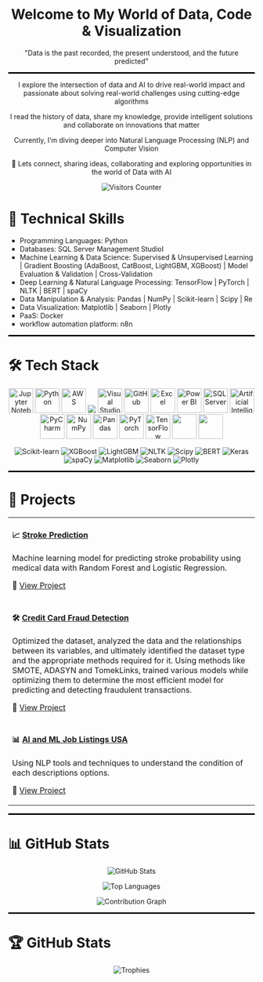 <h1 align="center"> Welcome to My World of Data, Code & Visualization </h1>

<p align="center"> "Data is the past recorded, the present understood, and the future predicted" </p>

<hr style="height: 3px; background-color: black; border: none;">

<p align="center">  I explore the intersection of data and AI to drive real-world impact and passionate about solving real-world challenges using cutting-edge algorithms </p>

<p align="center">  I read the history of data, share my knowledge, provide intelligent solutions and collaborate on innovations that matter </p>

<p align="center">  Currently, I’m diving deeper into Natural Language Processing (NLP) and Computer Vision </p>

<p align="center"> 🔗 Lets connect, sharing ideas, collaborating and exploring opportunities in the world of Data with AI </p>

<p align="center">
  <img src="https://komarev.com/ghpvc/?username=AminTK&label=Visitors&color=blue&style=plastic&base=150" alt="Visitors Counter" />
</p>

<h1 align="left"> 🧠 Technical Skills </h1>
<p align="left">
<ul style="list-style-type: square;">
  <li> Programming Languages: Python </li>
  <li> Databases: SQL Server Management StudioI </li>
  <li> Machine Learning & Data Science: Supervised & Unsupervised Learning | Gradient Boosting (AdaBoost, CatBoost, LightGBM, XGBoost) | Model Evaluation & Validation | Cross-Validation </li>
  <li> Deep Learning & Natural Language Processing: TensorFlow | PyTorch | NLTK | BERT | spaCy </li>
  <li> Data Manipulation & Analysis: Pandas | NumPy | Scikit-learn | Scipy | Re </li>
  <li> Data Visualization: Matplotlib | Seaborn | Plotly </li>
  <li> PaaS: Docker </li>
  <li> workflow automation platform: n8n </li>
</ul>

<hr style="height: 3px; background-color: black; border: none;">

<h1 align="left"> 🛠️ Tech Stack </h1>
<p align="center">
  <img src="https://upload.wikimedia.org/wikipedia/commons/3/38/Jupyter_logo.svg" alt="Jupyter Notebook" width="50" height="50"/>
  <img src="https://img.icons8.com/color/96/000000/python.png" alt="Python" width="50" height="50"/>
  <img src="https://img.icons8.com/color/96/amazon-web-services.png" alt="AWS" width="50" height="50"/>
  <img src="https://img.icons8.com/?size=50&id=F4uMFPZgS0gt&format=png&color=000000"/>
  <img src="https://img.icons8.com/color/96/visual-studio-code-2019.png" alt="Visual Studio Code" width="50" height="50"/>
  <img src="https://img.icons8.com/color/96/000000/github.png" alt="GitHub" width="50" height="50"/>
  <img src="https://img.icons8.com/color/96/microsoft-excel-2019.png" alt="Excel" width="50" height="50"/>
  <img src="https://img.icons8.com/color/96/power-bi.png" alt="Power BI" width="50" height="50"/>
  <img src="https://img.icons8.com/color/96/microsoft-sql-server.png" alt="SQL Server" width="50" height="50"/>
  <img src="https://img.icons8.com/color/96/artificial-intelligence.png" alt="Artificial Intelligence" width="50" height="50"/>
  <img src="https://img.icons8.com/color/96/pycharm.png" alt="PyCharm" width="50" height="50"/>
  <img src="https://img.icons8.com/color/96/numpy.png" alt="NumPy" width="50" height="50"/>
  <img src="https://img.icons8.com/color/96/pandas.png" alt="Pandas" width="50" height="50"/>
  <img src="https://upload.wikimedia.org/wikipedia/commons/1/10/PyTorch_logo_icon.svg" alt="PyTorch" width="50" height="50"/>
  <img src="https://img.icons8.com/color/96/tensorflow.png" alt="TensorFlow" width="50" height="50"/>
  <img src="https://img.icons8.com/?size=100&id=22813&format=png&color=000000" width="50" height="50"/>
  <img src="https://upload.wikimedia.org/wikipedia/commons/5/53/N8n-logo-new.svg" width="50" height="50"/>
</p>
<p align="center">
  <img src="https://img.shields.io/badge/Scikit--learn-4B8BBE?style=plastic&logo=scikit-learn&logoColor=white" alt="Scikit-learn"/>
  <img src="https://img.shields.io/badge/XGBoost-blueviolet?style=plastic&logo=xgboost&logoColor=white" alt="XGBoost"/>
  <img src="https://img.shields.io/badge/LightGBM-brightgreen?style=plastic&logo=lightgbm&logoColor=white" alt="LightGBM"/>
  <img src="https://img.shields.io/badge/NLTK-red?style=plastic&logo=nltk&logoColor=white" alt="NLTK"/>
  <img src="https://img.shields.io/badge/Scipy-lightgrey?style=plastic&logo=scipy&logoColor=white" alt="Scipy"/>
  <img src="https://img.shields.io/badge/BERT-ff69b4?style=plastic&logo=bert&logoColor=white" alt="BERT"/>
  <img src="https://img.shields.io/badge/Keras-green?style=plastic&logo=keras&logoColor=white" alt="Keras"/>
  <img src="https://img.shields.io/badge/spaCy-yellow?style=plastic&logo=spacy&logoColor=white" alt="spaCy"/>
  <img src="https://img.shields.io/badge/Matplotlib-11557C?style=plastic&logo=matplotlib&logoColor=white" alt="Matplotlib"/>
  <img src="https://img.shields.io/badge/Seaborn-F7931E?style=plastic&logo=seaborn&logoColor=white" alt="Seaborn"/>
  <img src="https://img.shields.io/badge/Plotly-3F4F75?style=plastic&logo=plotly&logoColor=white" alt="Plotly"/>
</p>

<hr style="height: 3px; background-color: black; border: none;">

<h1 align="left"> 🚀 Projects </h1>
<p align="left">
<table>
  <tr>
    <td>
      <h4> 📈 <a href="https://github.com/AminTK/stroke-prediction"> Stroke Prediction </a></h4>
      <p> Machine learning model for predicting stroke probability using medical data with Random Forest and Logistic Regression. </p>
      <p> 🔗 <a href="https://github.com/AminTK/stroke-prediction"> View Project </a></p>
    </td>
  </tr>
  <tr>
    <td>
      <h4> 🛠️ <a href="https://github.com/username/emergency-dashboard" target="_blank" > Credit Card Fraud Detection </a></h4>
      <p> Optimized the dataset, analyzed the data and the relationships between its variables, and ultimately identified the dataset type and the appropriate methods required for it. Using methods like SMOTE, ADASYN and TomekLinks, trained various models while optimizing them to determine the most efficient model for predicting and detecting fraudulent transactions. </p>
      <p> 🔗 <a href="https://github.com/AminTK/Credit-Card-Fraud-Detection.git"> View Project </a></p>
    </td>
  </tr>
  <tr>
    <td>
      <h4> 📊 <a href="https://github.com/username/fraud-detection" target="_blank" > AI and ML Job Listings USA </a></h4>
      <p> Using NLP tools and techniques to understand the condition of each descriptions options. </p>
      <p> 🔗 <a href="https://www.kaggle.com/code/amintavanaie/analyzing-ai-ml-jobs-in-usa-with-nlp"> View Project </a></p>
    </td>
  </tr>
</table>

<hr style="height: 3px; background-color: black; border: none;">

<h1 align="left"> 📊 GitHub Stats </h1>

<p align="center">
  <img src="https://github-readme-stats.vercel.app/api?username=AminTK&show_icons=true&count_private=true&include_all_commits=true&theme=tokyonight" alt="GitHub Stats" />
</p>

<p align="center">
  <img src="https://github-readme-stats.vercel.app/api/top-langs/?username=AminTK&layout=compact&langs_count=8&theme=tokyonight" alt="Top Languages" />
</p>

<p align="center">
  <img src="https://github-readme-activity-graph.vercel.app/graph?username=AminTK&area=true&theme=react" alt="Contribution Graph" />
</p>

<hr style="height: 3px; background-color: black; border: none;">

<h1 align="left"> 🏆 GitHub Stats </h1>

<p align="center">
  <img src="https://github-profile-trophy.vercel.app/?username=AminTK&theme=flat&no-frame=true&margin-w=10" alt="Trophies" />
</p>

